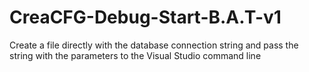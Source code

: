 # CreaCFG-Debug-Start-B.A.T-v1

Create a file directly with the database connection string and pass the string with the parameters to the Visual Studio command line 
